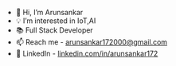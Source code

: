 - 👋 Hi, I’m Arunsankar
- 💡 I’m interested in IoT,AI
- 📚 Full Stack Developer
- 📫 Reach me - arunsankar172000@gmail.com
- 🔗 LinkedIn - [linkedin.com/in/arunsankar172](https://www.linkedin.com/in/arunsankar172 "Arunsankar's LinkedIn Profile")

<!---
arunsankar172/arunsankar172 is a ✨ special ✨ repository because its `README.md` (this file) appears on your GitHub profile.
You can click the Preview link to take a look at your changes.
--->
